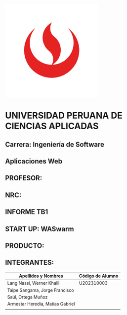 ![UPC_LOGO.png](../../assets/caratuala/UPC_LOGO.png)

# UNIVERSIDAD PERUANA DE CIENCIAS APLICADAS

## Carrera: Ingeniería de Software
## Aplicaciones Web
## PROFESOR: 
## NRC: 
## INFORME TB1
## START UP: WASwarm
## PRODUCTO: 

## INTEGRANTES:
| Apellidos y Nombres              | Código de Alumno |
|----------------------------------|------------------|
| Lang Nassi, Werner Khalil        | U202310003       |
| Taipe Sangama, Jorge Francisco   |        |
| Saúl, Ortega Muñoz               |        |
| Armestar Heredia, Matias Gabriel |        |
|                                  |        |
